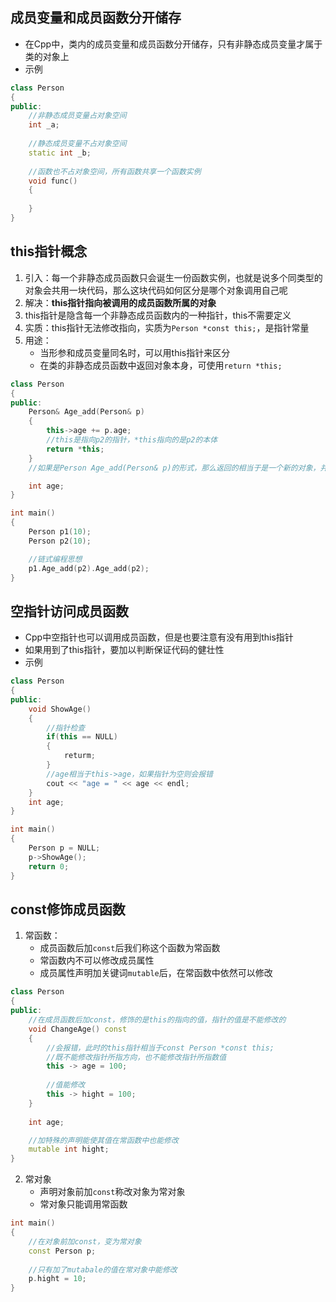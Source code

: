 ## 成员变量和成员函数分开储存
+ 在Cpp中，类内的成员变量和成员函数分开储存，只有非静态成员变量才属于类的对象上
+ 示例
```Cpp
class Person
{
public:
	//非静态成员变量占对象空间
	int _a;
	
	//静态成员变量不占对象空间
	static int _b;
	
	//函数也不占对象空间，所有函数共享一个函数实例
	void func()
	{
		
	}
}
```

## this指针概念
1. 引入：每一个非静态成员函数只会诞生一份函数实例，也就是说多个同类型的对象会共用一块代码，那么这块代码如何区分是哪个对象调用自己呢
2. 解决：**this指针指向被调用的成员函数所属的对象**
3. this指针是隐含每一个非静态成员函数内的一种指针，this不需要定义
4. 实质：this指针无法修改指向，实质为`Person *const this;`，是指针常量
5. 用途：
	+ 当形参和成员变量同名时，可以用this指针来区分
	+ 在类的非静态成员函数中返回对象本身，可使用`return *this;`
```Cpp
class Person
{
public:
	Person& Age_add(Person& p)
	{
		this->age += p.age;
		//this是指向p2的指针，*this指向的是p2的本体
		return *this;
	}
	//如果是Person Age_add(Person& p)的形式，那么返回的相当于是一个新的对象，并且使用了拷贝构造函数

	int age;
}

int main()
{
	Person p1(10);
	Person p2(10);

	//链式编程思想
	p1.Age_add(p2).Age_add(p2);
}
```

## 空指针访问成员函数
+ Cpp中空指针也可以调用成员函数，但是也要注意有没有用到this指针
+ 如果用到了this指针，要加以判断保证代码的健壮性
+ 示例
```Cpp
class Person
{
public:
	void ShowAge()
	{
		//指针检查
		if(this == NULL)
		{
			returm;
		}
		//age相当于this->age，如果指针为空则会报错
		cout << "age = " << age << endl;
	}
	int age;
}

int main()
{
	Person p = NULL;
	p->ShowAge();
	return 0;
}
```

## const修饰成员函数

1. 常函数：
	+ 成员函数后加`const`后我们称这个函数为常函数
	+ 常函数内不可以修改成员属性
	+ 成员属性声明加关键词`mutable`后，在常函数中依然可以修改
```Cpp
class Person
{
public:
	//在成员函数后加const，修饰的是this的指向的值，指针的值是不能修改的
	void ChangeAge() const
	{
		//会报错，此时的this指针相当于const Person *const this;
		//既不能修改指针所指方向，也不能修改指针所指数值
		this -> age = 100;
		
		//值能修改
		this -> hight = 100;
	}
	
	int age;

	//加特殊的声明能使其值在常函数中也能修改
	mutable int hight;
}
```

2. 常对象
	+ 声明对象前加`const`称改对象为常对象
	+ 常对象只能调用常函数
```Cpp
int main()
{
	//在对象前加const，变为常对象
	const Person p;
	
	//只有加了mutabale的值在常对象中能修改
	p.hight = 10;
}
```